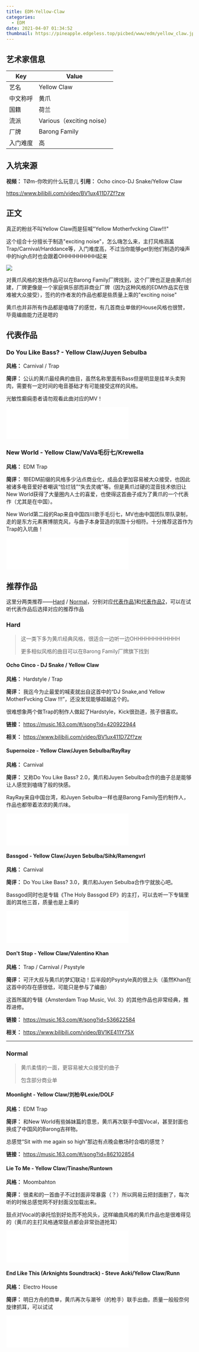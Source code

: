 ```yaml
---
title: EDM-Yellow-Claw
categories:
  - EDM
date: 2021-04-07 01:34:52
thumbnail: https://pineapple.edgeless.top/picbed/www/edm/yellow_claw.jpg
---
```



## 艺术家信息
|Key|Value|
| --- | --- |
|艺名|Yellow Claw
|中文称呼|黄爪
|国籍|荷兰
|流派|Various（exciting noise）
|厂牌|Barong Family
|入门难度|高

## 入坑来源
**视频：** TØm-你吹的什么玩意儿
**引用：** Ocho cinco-DJ Snake/Yellow Claw

https://www.bilibili.com/video/BV1ux411D7Zf?zw


## 正文
真正的粉丝不叫Yellow Claw而是狂喊"Yellow Motherfvcking Claw!!!"

这个组合十分擅长于制造"exciting noise"，怎么嗨怎么来，主打风格涵盖Trap/Carnival/Harddance等，入门难度高，不过当你能够get到他们制造的噪声中的high点时也会跟着OHHHHHHHHH起来

![](https://pineapple.edgeless.top/picbed/www/edm/barong.jpg)

对黄爪风格的发扬作品可以在Barong Family厂牌找到，这个厂牌也正是由黄爪创建，厂牌更像是一个家庭俱乐部而非商业厂牌（因为这种风格的EDM作品实在很难被大众接受），签约的作者发的作品也都是些质量上乘的"exciting noise"

黄爪也并非所有作品都是嗑嗨了的感觉，有几首商业单做的House风格也很赞，毕竟编曲能力还是嗯的

## 代表作品
### Do You Like Bass? - Yellow Claw/Juyen Sebulba
**风格：** Carnival / Trap

**简评：** 公认的黄爪最经典的曲目，虽然名称里面有Bass但是明显是挂羊头卖狗肉，需要有一定时间的电音基础才有可能接受这样的风格。

光敏性癫痫患者请勿观看此曲对应的MV！
<iframe frameborder="no" border="0" marginwidth="0" marginheight="0" width=330 height=86 src="//music.163.com/outchain/player?type=2&id=504487145&auto=0&height=66"></iframe>

### New World - Yellow Claw/VaVa毛衍七/Krewella
**风格：** EDM Trap

**简评：** 带EDM前缀的风格多少沾点商业化，成品会更加容易被大众接受，也因此被诸多电音爱好者嘲讽“恰烂钱”“失去灵魂”等。但是黄爪过硬的混音技术依旧让New World获得了大量圈内人士的喜爱，也使得这首曲子成为了黄爪的一个代表作（尤其是在中国）。

New World第二段的Rap来自中国四川歌手毛衍七，MV也由中国团队带队录制，走的是东方元素赛博朋克风，与曲子本身营造的氛围十分相符。十分推荐这首作为Trap的入坑曲！
<iframe frameborder="no" border="0" marginwidth="0" marginheight="0" width=330 height=86 src="//music.163.com/outchain/player?type=2&id=520459383&auto=0&height=66"></iframe>

## 推荐作品

这里分两类推荐——[Hard](#Hard) / [Normal](#Normal)，分别对应[代表作品1](#Do-You-Like-Bass-Yellow-Claw-Juyen-Sebulba)和[代表作品2](#New-World-Yellow-Claw-VaVa毛衍七-Krewella)，可以在试听代表作品后选择对应的推荐作品

### Hard
>这一类下多为黄爪经典风格，很适合一边听一边OHHHHHHHHHHHH
>
>更多相似风格的曲目可以在Barong Family厂牌旗下找到

#### Ocho Cinco - DJ Snake / Yellow Claw
**风格：** Hardstyle / Trap

**简评：** 我迄今为止最爱的喊麦就出自这首中的“DJ Snake,and Yellow MotherFvcking Claw !!!”，还没发现能够超越这个的。

很难想象两个做Trap的制作人做起了Hardstyle，Kick很劲道，孩子很喜欢。

**链接：** https://music.163.com/#/song?id=420922944

**相关：** https://www.bilibili.com/video/BV1ux411D7Zf?zw

#### Supernoize - Yellow Claw/Juyen Sebulba/RayRay
**风格：** Carnival

**简评：** 又称Do You Like Bass? 2.0，黄爪和Juyen Sebulba合作的曲子总是能够让人感觉到嗑嗨了般的快感。

RayRay来自中国台湾，和Juyen Sebulba一样也是Barong Family签约制作人，作品也都带着浓浓的黄爪味。
<iframe frameborder="no" border="0" marginwidth="0" marginheight="0" width=330 height=86 src="//music.163.com/outchain/player?type=2&id=1421200518&auto=0&height=66"></iframe>

#### Bassgod - Yellow Claw/Juyen Sebulba/Sihk/Ramengvrl
**风格：** Carnival

**简评：** Do You Like Bass? 3.0，黄爪和Juyen Sebulba合作宁就放心吧。

Bassgod同时也是专辑《The Holy Bassgod EP》的主打，可以去听一下专辑里面的其他三首，质量也是上乘的
<iframe frameborder="no" border="0" marginwidth="0" marginheight="0" width=330 height=86 src="//music.163.com/outchain/player?type=2&id=1809641407&auto=0&height=66"></iframe>

#### Don't Stop - Yellow Claw/Valentino Khan
**风格：** Trap / Carnival / Psystyle

**简评：** 可汗大叔与黄爪的梦幻联动！后半段的Psystyle真的很上头（虽然Khan在这首中的存在感很低，可能只是参与了编曲）

这首所属的专辑《Amsterdam Trap Music, Vol. 3》的其他作品也非常经典，推荐进修。

**链接：** https://music.163.com/#/song?id=536622584

**相关：** https://www.bilibili.com/video/BV1KE411Y75X

***

### Normal
> 黄爪柔情的一面，更容易被大众接受的曲子
> 
> 包含部分商业单

#### Moonlight - Yellow Claw/刘柏辛Lexie/DOLF
**风格：** EDM Trap

**简评：** 和New World有些姊妹篇的意思，黄爪再次联手中国Vocal，甚至封面也换成了中国风的Barong吉祥物。

总感觉“Sit with me again so high”那边有点晚会散场时合唱的感觉？

**链接：** https://music.163.com/#/song?id=862102854

#### Lie To Me - Yellow Claw/Tinashe/Runtown
**风格：** Moombahton

**简评：** 很柔和的一首曲子不过封面非常暴露（？）所以网易云把封面删了，每次听的时候总感觉网不好封面没加载出来。

鼓点对Vocal的承托恰到好处而不抢风头，这样编曲风格的黄爪作品也是很难得见的（黄爪的主打风格通常鼓点都会非常劲道抢耳）
<iframe frameborder="no" border="0" marginwidth="0" marginheight="0" width=330 height=86 src="//music.163.com/outchain/player?type=2&id=1419696791&auto=0&height=66"></iframe>

#### End Like This (Arknights Soundtrack) - Steve Aoki/Yellow Claw/Runn
**风格：** Electro House

**简评：** 明日方舟的商单，黄爪再次与潮爷（的枪手）联手出曲，质量一般般奈何旋律抓耳，可以试试
<iframe frameborder="no" border="0" marginwidth="0" marginheight="0" width=330 height=86 src="//music.163.com/outchain/player?type=2&id=1807756571&auto=0&height=66"></iframe>